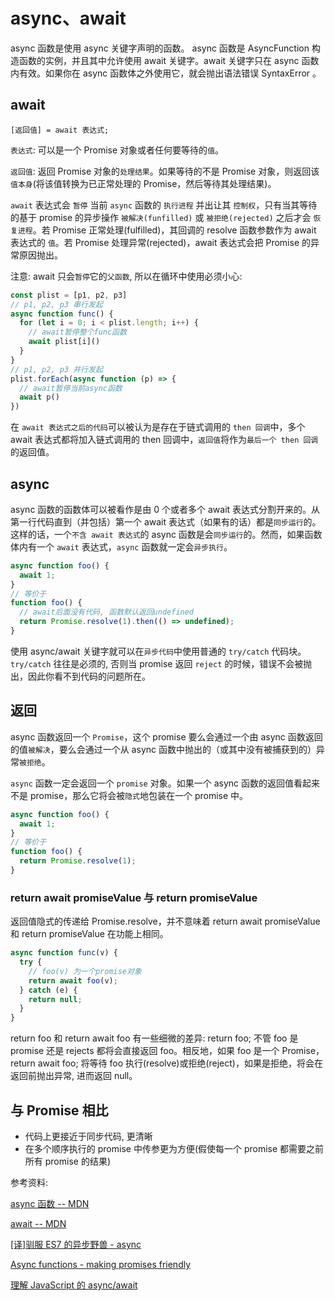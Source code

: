 # async、await

async 函数是使用 async 关键字声明的函数。 async 函数是 AsyncFunction 构造函数的实例，并且其中允许使用 await 关键字。await 关键字只在 async 函数内有效。如果你在 async 函数体之外使用它，就会抛出语法错误 SyntaxError 。

## await

```code
[返回值] = await 表达式;
```

`表达式`: 可以是一个 Promise 对象或者任何要等待的`值`。

`返回值`: 返回 Promise 对象的`处理结果`。如果等待的不是 Promise 对象，则返回该`值本身`(将该值转换为已正常处理的 Promise，然后等待其处理结果)。

`await` 表达式会 `暂停` 当前 `async` 函数的 `执行进程` 并出让其 `控制权`，只有当其等待的基于 promise 的异步操作 `被解决(funfilled)` 或 `被拒绝(rejected)` 之后才会 `恢复进程`。若 Promise 正常处理(fulfilled)，其回调的 resolve 函数参数作为 await 表达式的 `值`。若 Promise 处理异常(rejected)，await 表达式会把 Promise 的异常原因抛出。

注意: await 只会`暂停`它的`父函数`, 所以在循环中使用必须小心:

```javascript
const plist = [p1, p2, p3]
// p1, p2, p3 串行发起
async function func() {
  for (let i = 0; i < plist.length; i++) {
    // await暂停整个func函数
    await plist[i]()
  }
}
// p1, p2, p3 并行发起
plist.forEach(async function (p) => {
  // await暂停当前async函数
  await p()
})
```

在 `await 表达式之后的代码`可以被认为是存在于链式调用的 `then 回调`中，多个 await 表达式都将加入链式调用的 then 回调中，`返回值`将作为`最后一个 then 回调`的返回值。

## async

async 函数的函数体可以被看作是由 0 个或者多个 await 表达式分割开来的。从第一行代码直到（并包括）第一个 await 表达式（如果有的话）都是`同步运行`的。这样的话，一个`不含 await 表达式`的 async 函数是会`同步运行`的。然而，如果函数体内有一个 `await` 表达式，`async` 函数就一定会`异步执行`。

```javascript
async function foo() {
  await 1;
}
// 等价于
function foo() {
  // await后面没有代码, 函数默认返回undefined
  return Promise.resolve(1).then(() => undefined);
}
```

使用 async/await 关键字就可以在`异步代码`中使用普通的 `try/catch` 代码块。`try/catch` 往往是必须的, 否则当 promise 返回 `reject` 的时候，错误不会被抛出，因此你看不到代码的问题所在。

## 返回

async 函数返回一个 `Promise`，这个 promise 要么会通过一个由 async 函数返回的值`被解决`，要么会通过一个从 async 函数中抛出的（或其中没有被捕获到的）异常`被拒绝`。

`async` 函数一定会返回一个 `promise` 对象。如果一个 async 函数的返回值看起来不是 promise，那么它将会被`隐式`地包装在一个 promise 中。

```javascript
async function foo() {
  await 1;
}
// 等价于
function foo() {
  return Promise.resolve(1);
}
```

### return await promiseValue 与 return promiseValue

返回值隐式的传递给 Promise.resolve，并不意味着 return await promiseValue 和 return promiseValue 在功能上相同。

```js
async function func(v) {
  try {
    // foo(v) 为一个promise对象
    return await foo(v);
  } catch (e) {
    return null;
  }
}
```

return foo 和 return await foo 有一些细微的差异: return foo; 不管 foo 是 promise 还是 rejects 都将会直接返回 foo。相反地，如果 foo 是一个 Promise，return await foo; 将等待 foo 执行(resolve)或拒绝(reject)，如果是拒绝，将会在返回前抛出异常, 进而返回 null。

## 与 Promise 相比

- 代码上更接近于同步代码, 更清晰
- 在多个顺序执行的 promise 中传参更为方便(假使每一个 promise 都需要之前所有 promise 的结果)

参考资料:

[async 函数 -- MDN](https://developer.mozilla.org/zh-cn/docs/web/javascript/reference/statements/async_function)

[await -- MDN](https://developer.mozilla.org/zh-CN/docs/Web/JavaScript/Reference/Operators/await)

[[译]驯服 ES7 的异步野兽 - async](https://zhuanlan.zhihu.com/p/25652957?from_voters_page=true)

[Async functions - making promises friendly](https://developers.google.com/web/fundamentals/primers/async-functions)

[理解 JavaScript 的 async/await](https://segmentfault.com/a/1190000007535316)
